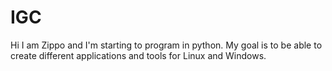 # IGC
Hi I am Zippo and I'm starting to program in python.
My goal is to be able to create different applications and tools for Linux and Windows.
